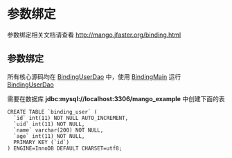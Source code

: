 参数绑定
=======

参数绑定相关文档请查看 http://mango.jfaster.org/binding.html

参数绑定
-------

所有核心源码均在 [BindingUserDao](https://github.com/jfaster/mango-example/blob/master/src/main/java/org/jfaster/mango/example/binding/BindingUserDao.java) 中，使用 [BindingMain](https://github.com/jfaster/mango-example/blob/master/src/main/java/org/jfaster/mango/example/binding/BindingMain.java) 运行 [BindingUserDao](https://github.com/jfaster/mango-example/blob/master/src/main/java/org/jfaster/mango/example/binding/BindingUserDao.java)

需要在数据库 **jdbc:mysql://localhost:3306/mango_example** 中创建下面的表

```
CREATE TABLE `binding_user` (
  `id` int(11) NOT NULL AUTO_INCREMENT,
  `uid` int(11) NOT NULL,
  `name` varchar(200) NOT NULL,
  `age` int(11) NOT NULL,
  PRIMARY KEY (`id`)
) ENGINE=InnoDB DEFAULT CHARSET=utf8;
```
